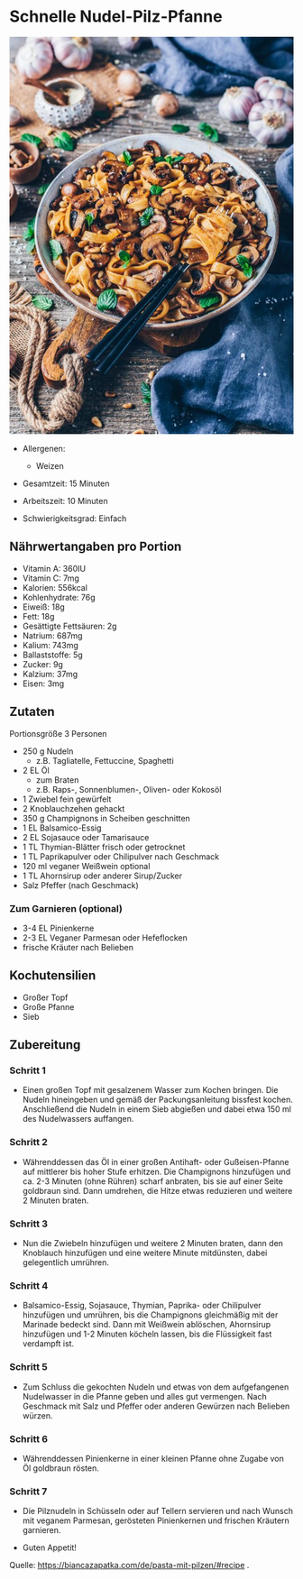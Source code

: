 # Schnelle Nudel-Pilz-Pfanne

![Nudel-Pilz-Pfanne](img/d8e8c294cbf6d6d993ec899d4ade7c7e.jpg)

- Allergenen:
    - Weizen

- Gesamtzeit: 15 Minuten
- Arbeitszeit: 10 Minuten
- Schwierigkeitsgrad: Einfach

## Nährwertangaben pro Portion
- Vitamin A: 360IU
- Vitamin C: 7mg 
- Kalorien: 556kcal 
- Kohlenhydrate: 76g 
- Eiweiß: 18g 
- Fett: 18g 
- Gesättigte Fettsäuren: 2g 
- Natrium: 687mg 
- Kalium: 743mg 
- Ballaststoffe: 5g 
- Zucker: 9g 
- Kalzium: 37mg 
- Eisen: 3mg

## Zutaten
Portionsgröße 3 Personen

- 250 g Nudeln 
    - z.B. Tagliatelle, Fettuccine, Spaghetti 
- 2 EL Öl 
    - zum Braten 
    - z.B. Raps-, Sonnenblumen-, Oliven- oder Kokosöl 
- 1 Zwiebel fein gewürfelt 
- 2 Knoblauchzehen gehackt 
- 350 g Champignons in Scheiben geschnitten 
- 1 EL Balsamico-Essig 
- 2 EL Sojasauce oder Tamarisauce 
- 1 TL Thymian-Blätter frisch oder getrocknet 
- 1 TL Paprikapulver oder Chilipulver nach Geschmack 
- 120 ml veganer Weißwein optional
- 1 TL Ahornsirup oder anderer Sirup/Zucker 
- Salz Pfeffer (nach Geschmack) 

### Zum Garnieren (optional) 
- 3-4 EL Pinienkerne 
- 2-3 EL Veganer Parmesan oder Hefeflocken 
- frische Kräuter nach Belieben

## Kochutensilien
- Großer Topf
- Große Pfanne
- Sieb

## Zubereitung
### Schritt 1
- Einen großen Topf mit gesalzenem Wasser zum Kochen bringen. Die Nudeln hineingeben und gemäß der Packungsanleitung bissfest kochen. Anschließend die Nudeln in einem Sieb abgießen und dabei etwa 150 ml des Nudelwassers auffangen.

### Schritt 2
- Währenddessen das Öl in einer großen Antihaft- oder Gußeisen-Pfanne auf mittlerer bis hoher Stufe erhitzen. Die Champignons hinzufügen und ca. 2-3 Minuten (ohne Rühren) scharf anbraten, bis sie auf einer Seite goldbraun sind. Dann umdrehen, die Hitze etwas reduzieren und weitere 2 Minuten braten.


### Schritt 3
- Nun die Zwiebeln hinzufügen und weitere 2 Minuten braten, dann den Knoblauch hinzufügen und eine weitere Minute mitdünsten, dabei gelegentlich umrühren. 

### Schritt 4
- Balsamico-Essig, Sojasauce, Thymian, Paprika- oder Chilipulver hinzufügen und umrühren, bis die Champignons gleichmäßig mit der Marinade bedeckt sind. Dann mit Weißwein ablöschen, Ahornsirup hinzufügen und 1-2 Minuten köcheln lassen, bis die Flüssigkeit fast verdampft ist. 

### Schritt 5
- Zum Schluss die gekochten Nudeln und etwas von dem aufgefangenen Nudelwasser in die Pfanne geben und alles gut vermengen. Nach Geschmack mit Salz und Pfeffer oder anderen Gewürzen nach Belieben würzen. 

### Schritt 6
- Währenddessen Pinienkerne in einer kleinen Pfanne ohne Zugabe von Öl goldbraun rösten. 

### Schritt 7
- Die Pilznudeln in Schüsseln oder auf Tellern servieren und nach Wunsch mit veganem Parmesan, gerösteten Pinienkernen und frischen Kräutern garnieren. 

- Guten Appetit!

Quelle: https://biancazapatka.com/de/pasta-mit-pilzen/#recipe .